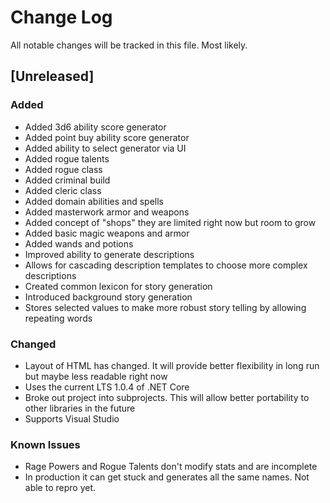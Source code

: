 # Change Log
All notable changes will be tracked in this file. Most likely.

## [Unreleased]
### Added
- Added 3d6 ability score generator
- Added point buy ability score generator
- Added ability to select generator via UI
- Added rogue talents
- Added rogue class
- Added criminal build
- Added cleric class
- Added domain abilities and spells
- Added masterwork armor and weapons
- Added concept of "shops" they are limited right now but room to grow 
- Added basic magic weapons and armor
- Added wands and potions
- Improved ability to generate descriptions
- Allows for cascading description templates to choose more complex descriptions
- Created common lexicon for story generation
- Introduced background story generation
- Stores selected values to make more robust story telling by allowing repeating words

### Changed
- Layout of HTML has changed. It will provide better flexibility in long run but 
maybe less readable right now
- Uses the current LTS 1.0.4 of .NET Core
- Broke out project into subprojects. This will allow better portability to
other libraries in the future
- Supports Visual Studio

### Known Issues
- Rage Powers and Rogue Talents don't modify stats and are incomplete
- In production it can get stuck and generates all the same names. Not able to repro yet.